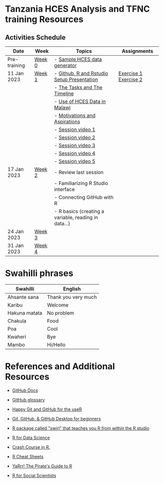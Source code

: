# Tanzania HCES Analysis and TFNC training Resources

## Activities Schedule


| Date         | Week             | Topics                                                       | Assignments                                                        |
| ---|---|----|----|
| Pre-training | [Week 0](Week-0) | -   [Sample HCES data generator](Week-0/random_hces_generator.R)                                                                    |                                                                    |
| 11 Jan 2023  | [Week 1](Week-1) | -   [Github, R and Rstudio Setup Presentation](https://dzvoti.github.io/TFNC-Training/Week-1/Materials/presentation/TFNC-Week1.html) |   [Exercise 1](https://github.com/dzvoti/TFNC-Training/issues/1) [Exercise 2](https://github.com/dzvoti/TFNC-Training/issues/2)|
|              |                  | -   [The Tasks and The Timeline](https://dzvoti.github.io/TFNC-Training/Week-1/TFNC_small_group_training_intro_20230112.pdf)         |  |
|              |                  | -   [Use of HCES Data in Malawi](https://dzvoti.github.io/TFNC-Training/Week-1/20230111_Use_of_HCES_data.pdf)                        |                                                                    |
|              |                  | -   [Motivations and Aspirations](https://dzvoti.github.io/TFNC-Training/Week-0/Motivations_and_aspirations.pdf)                     |                                                                    |                                                                                        |                                                                    |
|              |                  | -   [Session video 1](https://drive.google.com/file/d/1hXxtbJh-r5nDvHmAMsuuocEIZ7zjqyBE/view?usp=share_link)                         |                                                                    |
|              |                  | -   [Session video 2](https://drive.google.com/file/d/1FYrgtluVn1A8SJHOmNW3MswKdb_BYv0K/view?usp=share_link)                         |                                                                    |
|              |                  | -   [Session video 3](https://drive.google.com/file/d/1U2M0gf1TJ8UxbBmeut-_y2-MdMzzg23Q/view?usp=share_link)                         |                                                                    |
|              |                  | -   [Session video 4](https://drive.google.com/file/d/1ko5_xQF1VWTCznKKXrZ54SZ1uCc1ucyu/view?usp=share_link)                         |                                                                    |
|              |                  | -   [Session video 5](https://drive.google.com/file/d/10dopw59KEgFPV2KNtgi07h1BI_HvB5ED/view?usp=share_link)                         |                                                                    |
| 17 Jan 2023  | [Week 2](Week-2) | -   Review last session                                                                                                              |                                                                    |
|              |                  | -   Familiarizing R Studio interface                                                                                                 |                                                                    |
|              |                  | -   Connecting GitHub with R                                                                                                         |                                                                    |
|              |                  | -   R basics (creating a variable, reading in data...)                                                                               |                                                                    |
| 24 Jan 2023             | [Week 3](Week-3)          |                                                                                                                                      |                                                                    |
| 31 Jan 2023             |[Week 4](Week-4)           |                                                                                                                                      |                                                                    |

# Swahilli phrases

| Swahilli      | English             |
|---------------|---------------------|
| Ahsante sana  | Thank you very much |
| Karibu        | Welcome             |
| Hakuna matata | No problem          |
| Chakula       | Food                |
| Poa           | Cool                |
| Kwaheri       | Bye                 |
| Mambo         | Hi/Hello            |

# References and Additional Resources

-   [GitHub Docs](https://docs.github.com/en)

-   [GitHub glossary](https://docs.github.com/en/get-started/quickstart/github-glossary)

-   [Happy Git and GitHub for the useR](https://happygitwithr.com/)

-   [Git, GitHub, & GitHub Desktop for beginners](https://www.youtube.com/watch?v=8Dd7KRpKeaE)

-   [R package called "swirl" that teaches you R from within the R studio](https://swirlstats.com)

-   [R for Data Science](https://r4ds.had.co.nz/index.html)

-   [Crash Course in R.](https://kirstenmorehouse.wordpress.com/354-2/topic-1-crash-course-in-r/)

-   [R Cheat Sheets](https://posit.co/resources/cheatsheets/)

-   [YaRrr! The Pirate's Guide to R](https://bookdown.org/ndphillips/YaRrr/)

-   [R for Social Scientists](https://datacarpentry.org/r-socialsci/)
